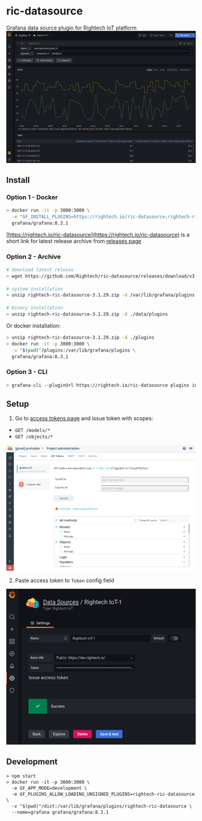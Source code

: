 # ric-datasource

Grafana data source plugin for Rightech IoT platform
![Rightech IoT Explore](https://raw.githubusercontent.com/Rightech/ric-datasource/master/docs/img/explore.png)

## Install
### Option 1 - Docker

```sh
> docker run -it -p 3000:3000 \
  -e "GF_INSTALL_PLUGINS=https://rightech.io/ric-datasource;rightech-ric-datasource" \
  grafana/grafana:8.3.1
```

[https://rightech.io/ric-datasource](https://rightech.io/ric-datasource) is a short link for latest release archive from [releases page](https://github.com/Rightech/ric-datasource/releases)

### Option 2 - Archive

```sh
# download latest release
> wget https://github.com/Rightech/ric-datasource/releases/download/v3.1.29/rightech-ric-datasource-3.1.29.zip

# system installation
> unzip rightech-ric-datasource-3.1.29.zip -d /var/lib/grafana/plugins

# binary installation
> unzip rightech-ric-datasource-3.1.29.zip -d ./data/plugins
```

Or docker installation:
```sh
> unzip rightech-ric-datasource-3.1.29.zip -d ./plugins
> docker run -it -p 3000:3000 \
  -v "$(pwd)"/plugins:/var/lib/grafana/plugins \
  grafana/grafana:8.3.1
```

### Option 3 - CLI

```sh
> grafana-cli --pluginUrl https://rightech.io/ric-datasource plugins install rightech-ric-datasource
```

## Setup

1. Go to [access tokens page](https://dev.rightech.io/#?m=admin&v=tokens) and issue token with scopes:
 - `GET /models/*`
 - `GET /objects/*`

![Rightech IoT Access Scopes](https://raw.githubusercontent.com/Rightech/ric-datasource/master/src/img/scopes.png)

2. Paste access token to `Token` config field

![Rightech IoT Token Config](https://raw.githubusercontent.com/Rightech/ric-datasource/master/docs/img/config.png)


## Development

```
> npm start
> docker run -it -p 3000:3000 \
  -e GF_APP_MODE=development \
  -e GF_PLUGINS_ALLOW_LOADING_UNSIGNED_PLUGINS=rightech-ric-datasource \
  -v "$(pwd)"/dist:/var/lib/grafana/plugins/rightech-ric-datasource \
  --name=grafana grafana/grafana:8.3.1
```
